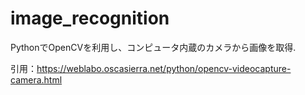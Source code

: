 # image_recognition
PythonでOpenCVを利用し、コンピュータ内蔵のカメラから画像を取得.

引用：https://weblabo.oscasierra.net/python/opencv-videocapture-camera.html
